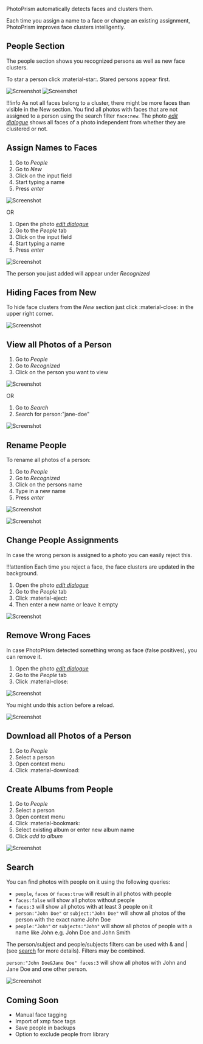 PhotoPrism automatically detects faces and clusters them.

Each time you assign a name to a face or change an existing assignment, PhotoPrism improves face clusters intelligently.

## People Section ##
The people section shows you recognized persons as well as new face clusters.

To star a person click :material-star:. Stared persons appear first.

![Screenshot](img/recognized.png)
![Screenshot](img/new.png)

!!!info
    As not all faces belong to a cluster, there might be more faces than visible in the New section.
    You find all photos with faces that are not assigned to a person using the search filter `face:new`.
    The photo [*edit dialogue*](edit.md) shows all faces of a photo independent from whether they are clustered or not.

## Assign Names to Faces ##
1. Go to *People*
2. Go to *New*
3. Click on the input field
4. Start typing a name
5. Press *enter*

![Screenshot](img/add-name-new.png)

<!--![Screenshot](img/add-name-new-2.png)-->

OR

1. Open the photo [*edit dialogue*](edit.md)
2. Go to the *People* tab
3. Click on the input field
4. Start typing a name
5. Press *enter*

![Screenshot](img/add-name-edit.png)

The person you just added will appear under *Recognized*

## Hiding Faces from New ##
To hide face clusters from the *New* section just click :material-close: in the upper right corner.

![Screenshot](img/hide-face.png)

## View all Photos of a Person ##
1. Go to *People*
2. Go to *Recognized*
3. Click on the person you want to view

![Screenshot](img/view-person.png)

OR

1. Go to *Search*
2. Search for person:"jane-doe"

![Screenshot](img/view-person-2.png)

## Rename People ##
To rename all photos of a person:

1. Go to *People*
2. Go to *Recognized*
3. Click on the persons name
4. Type in a new name
5. Press *enter*

![Screenshot](img/rename-recognized-0.png)

![Screenshot](img/rename-recognized.png)

## Change People Assignments ##
In case the wrong person is assigned to a photo you can easily reject this. 

!!!attention
    Each time you reject a face, the face clusters are updated in the background.

1. Open the photo [*edit dialogue*](edit.md)
2. Go to the *People* tab
3. Click :material-eject:
4. Then enter a new name or leave it empty

![Screenshot](img/reject.png)

## Remove Wrong Faces ##
In case PhotoPrism detected something wrong as face (false positives), you can remove it.

1. Open the photo [*edit dialogue*](edit.md)
2. Go to the *People* tab
3. Click :material-close:

![Screenshot](img/remove-face.png)

You might undo this action before a reload.

![Screenshot](img/undo-remove-face.png)

## Download all Photos of a Person ##
1. Go to *People*
2. Select a person
3. Open context menu
4. Click :material-download:

## Create Albums from People ##
1. Go to *People*
2. Select a person
3. Open context menu
4. Click :material-bookmark:
5. Select existing album or enter new album name
6. Click *add to album*

![Screenshot](img/people-context-menu.png)

## Search ##
You can find photos with people on it using the following queries:

- `people`, `faces` or `faces:true` will result in all photos with people 
- `faces:false` will show all photos without people
- `faces:3` will show all photos with at least 3 people on it
- `person:"John Doe"` or `subject:"John Doe"` will show all photos of the person with the exact name John Doe
- `people:"John"` or `subjects:"John"` will show all photos of people with a name like John e.g. John Doe and John Smith

The person/subject and people/subjects filters can be used with & and | (see [search](search.md) for more details). Filters may be combined.

`person:"John Doe&Jane Doe" faces:3` will show all photos with John and Jane Doe and one other person.

![Screenshot](img/people-search.png)

## Coming Soon ##
- Manual face tagging
- Import of xmp face tags
- Save people in backups
- Option to exclude people from library


